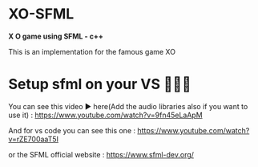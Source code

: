 # XO-SFML
**X O game using SFML - c++**

This is an implementation for the famous game XO
# Setup sfml on your VS 👨🏼‍💻
You can see this video ▶️ here(Add the audio libraries also if you want to use it) :
https://www.youtube.com/watch?v=9fn45eLaApM

And for vs code you can see this one :
https://www.youtube.com/watch?v=rZE700aaT5I

or the SFML official website :
https://www.sfml-dev.org/ 
